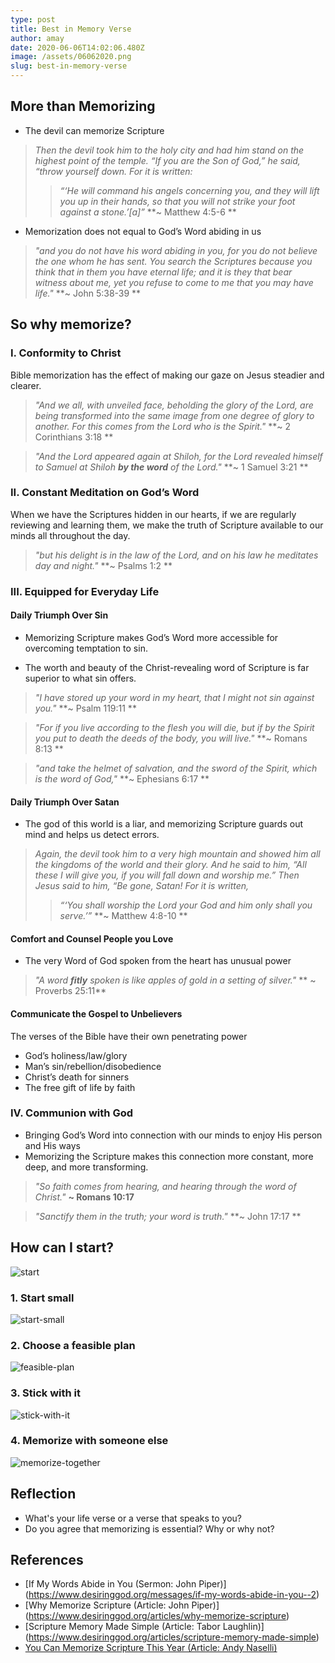 ```yaml
---
type: post
title: Best in Memory Verse
author: amay
date: 2020-06-06T14:02:06.480Z
image: /assets/06062020.png
slug: best-in-memory-verse
---
```

## More than Memorizing
- The devil can memorize Scripture

> *Then the devil took him to the holy city and had him stand on the highest point of the temple. “If you are the Son of God,” he said, “throw yourself down. For it is written:*
> > *“‘He will command his angels concerning you, and they will lift you up in their hands, so that you will not strike your foot against a stone.’[a]”* **~ Matthew 4:5-6 **

- Memorization does not equal to God’s Word abiding in us

> *"and you do not have his word abiding in you, for you do not believe the one whom he has sent. You search the Scriptures because you think that in them you have eternal life; and it is they that bear witness about me, yet you refuse to come to me that you may have life."* **~ John 5:38-39 **

## So why memorize?

### I. Conformity to Christ
Bible memorization has the effect of making our gaze on Jesus steadier and clearer.

> *"And we all, with unveiled face, beholding the glory of the Lord, are being transformed into the same image from one degree of glory to another. For this comes from the Lord who is the Spirit."* **~ 2 Corinthians 3:18 **

> *"And the Lord appeared again at Shiloh, for the Lord revealed himself to Samuel at Shiloh **by the word** of the Lord."* **~ 1 Samuel 3:21 **

### II. Constant Meditation on God’s Word
When we have the Scriptures hidden in our hearts, if we are regularly reviewing and learning them, we make the truth of Scripture available to our minds all throughout the day.

> *"but his delight is in the law of the Lord, and on his law he meditates day and night."* **~ Psalms 1:2 **

### III. Equipped for Everyday Life

#### Daily Triumph Over Sin
- Memorizing Scripture makes God’s Word more accessible for overcoming temptation to sin.

- The worth and beauty of the Christ-revealing word of Scripture is far superior to what sin offers.

> *"I have stored up your word in my heart, that I might not sin against you."* **~ Psalm 119:11 **

> *"For if you live according to the flesh you will die, but if by the Spirit you put to death the deeds of the body, you will live."* **~
Romans 8:13 **

> *"and take the helmet of salvation, and the sword of the Spirit, which is the word of God,"* **~ Ephesians 6:17 **

#### Daily Triumph Over Satan
- The god of this world is a liar, and memorizing Scripture guards out mind and helps us detect errors.

> *Again, the devil took him to a very high mountain and showed him all the kingdoms of the world and their glory. And he said to him, “All these I will give you, if you will fall down and worship me.” Then Jesus said to him, “Be gone, Satan! For it is written,*
> > *“‘You shall worship the Lord your God and him only shall you serve.’”* **~ Matthew 4:8-10 **

#### Comfort and Counsel People you Love
- The very Word of God spoken from the heart has unusual power

> *"A word **fitly** spoken is like apples of gold in a setting of silver."* ** ~ Proverbs 25:11**

#### Communicate the Gospel to Unbelievers
The verses of the Bible have their own penetrating power
- God’s holiness/law/glory
- Man’s sin/rebellion/disobedience
- Christ’s death for sinners
- The free gift of life by faith

### IV. Communion with God 

- Bringing God’s Word into connection with our minds to enjoy His person and His ways
- Memorizing the Scripture makes this connection more constant, more deep, and more transforming.

> *"So faith comes from hearing, and hearing through the word of Christ."* **~ Romans 10:17**

> *"Sanctify them in the truth; your word is truth."* **~ John 17:17 **

## How can I start?	

![start](https://media.giphy.com/media/Ln2dAW9oycjgmTpjX9/giphy.gif)

### 1. Start small
![start-small](https://media.giphy.com/media/3oriff3tSKsip9ivtu/giphy.gif)

### 2. Choose a feasible plan
![feasible-plan](https://media.giphy.com/media/xUySTOigOUHucl3rfW/giphy.gif)

### 3. Stick with it
![stick-with-it](https://media.giphy.com/media/XHXch37nIRTV7dNOhz/giphy.gif)

### 4. Memorize with someone else
![memorize-together](https://media.giphy.com/media/hAAXr2ihvgGmQ/giphy.gif)


## Reflection
- What's your life verse or a verse that speaks to you?
- Do you agree that memorizing is essential? Why or why not?

## References

- [If My Words Abide in You (Sermon: John Piper)] (https://www.desiringgod.org/messages/if-my-words-abide-in-you--2)
- [Why Memorize Scripture (Article: John Piper)] (https://www.desiringgod.org/articles/why-memorize-scripture)
- [Scripture Memory Made Simple (Article: Tabor Laughlin)] (https://www.desiringgod.org/articles/scripture-memory-made-simple)
- [You Can Memorize Scripture This Year (Article: Andy Naselli)](https://www.desiringgod.org/articles/you-can-memorize-scripture-this-year)














